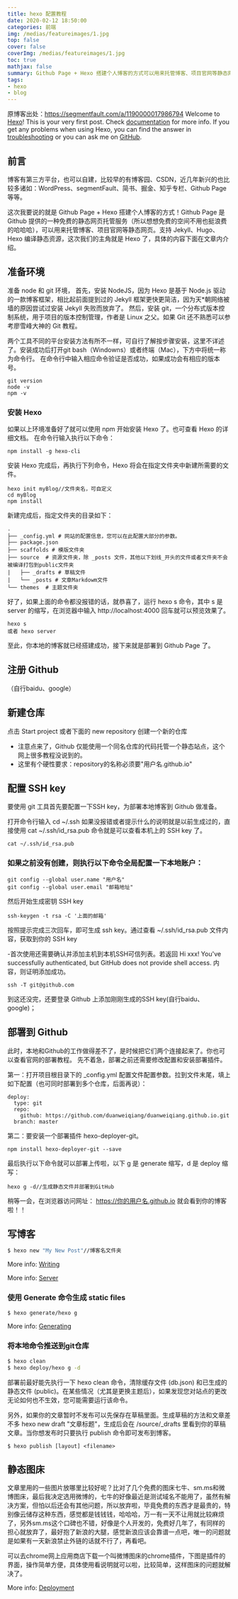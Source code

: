 ```yaml
---
title: hexo 配置教程
date: 2020-02-12 18:50:00
categories: 前端
img: /medias/featureimages/1.jpg
top: false
cover: false
coverImg: /medias/featureimages/1.jpg
toc: true
mathjax: false
summary: Github Page + Hexo 搭建个人博客的方式可以用来托管博客、项目官网等静态网页，具体的内容下面在文章内介绍。
tags:
- hexo
- blog
---
```


原博客出处：https://segmentfault.com/a/1190000017986794
Welcome to [Hexo](https://hexo.io/)! This is your very first post. Check [documentation](https://hexo.io/docs/) for more info. If you get any problems when using Hexo, you can find the answer in [troubleshooting](https://hexo.io/docs/troubleshooting.html) or you can ask me on [GitHub](https://github.com/hexojs/hexo/issues).

## 前言

博客有第三方平台，也可以自建，比较早的有博客园、CSDN，近几年新兴的也比较多诸如：WordPress、segmentFault、简书、掘金、知乎专栏、Github Page 等等。

这次我要说的就是 Github Page + Hexo 搭建个人博客的方式！Github Page 是 Github 提供的一种免费的静态网页托管服务（所以想想免费的空间不用也挺浪费的哈哈哈），可以用来托管博客、项目官网等静态网页。支持 Jekyll、Hugo、Hexo 编译静态资源，这次我们的主角就是 Hexo 了，具体的内容下面在文章内介绍。

## 准备环境

准备 node 和 git 环境，
首先，安装 NodeJS，因为 Hexo 是基于 Node.js 驱动的一款博客框架，相比起前面提到过的 Jekyll 框架更快更简洁，因为天*朝网络被墙的原因尝试过安装 Jekyll 失败而放弃了。
然后，安装 git，一个分布式版本控制系统，用于项目的版本控制管理，作者是 Linux 之父。如果 Git 还不熟悉可以参考廖雪峰大神的 Git 教程。

两个工具不同的平台安装方法有所不一样，可自行了解按步骤安装，这里不详述了。安装成功后打开git bash（Windowns）或者终端（Mac），下方中将统一称为命令行。
在命令行中输入相应命令验证是否成功，如果成功会有相应的版本号。

```
git version
node -v
npm -v
```

### 安装 Hexo

如果以上环境准备好了就可以使用 npm 开始安装 Hexo 了。也可查看 Hexo 的详细文档。
在命令行输入执行以下命令：

```
npm install -g hexo-cli
```

安装 Hexo 完成后，再执行下列命令，Hexo 将会在指定文件夹中新建所需要的文件。

```
hexo init myBlog//文件夹名，可自定义
cd myBlog
npm install
```
新建完成后，指定文件夹的目录如下：

```
.
├── _config.yml # 网站的配置信息，您可以在此配置大部分的参数。 
├── package.json
├── scaffolds # 模版文件夹
├── source  # 资源文件夹，除 _posts 文件，其他以下划线_开头的文件或者文件夹不会被编译打包到public文件夹
|   ├── _drafts # 草稿文件
|   └── _posts # 文章Markdowm文件 
└── themes  # 主题文件夹
```

好了，如果上面的命令都没报错的话，就恭喜了，运行 hexo s 命令，其中 s 是 server 的缩写，在浏览器中输入 http://localhost:4000 回车就可以预览效果了。

```
hexo s
或者 hexo server
```
至此，你本地的博客就已经搭建成功，接下来就是部署到 Github Page 了。

## 注册 Github

（自行baidu、google）

## 新建仓库

点击 Start project 或者下面的 new repository 创建一个新的仓库

- 注意点来了，Github 仅能使用一个同名仓库的代码托管一个静态站点，这个网上很多教程没说到的。
- 这里有个硬性要求：repository的名称必须要"用户名.github.io"

## 配置 SSH key

要使用 git 工具首先要配置一下SSH key，为部署本地博客到 Github 做准备。

打开命令行输入 cd ~/.ssh 如果没报错或者提示什么的说明就是以前生成过的，直接使用 cat ~/.ssh/id_rsa.pub 命令就是可以查看本机上的 SSH key 了。

```
cat ~/.ssh/id_rsa.pub
```
### 如果之前没有创建，则执行以下命令全局配置一下本地账户：

```
git config --global user.name "用户名"
git config --global user.email "邮箱地址"
```

然后开始生成密钥 SSH key
```
ssh-keygen -t rsa -C '上面的邮箱'
```

按照提示完成三次回车，即可生成 ssh key。通过查看 ~/.ssh/id_rsa.pub 文件内容，获取到你的 SSH key

-首次使用还需要确认并添加主机到本机SSH可信列表。若返回 Hi xxx! You've successfully authenticated, but GitHub does not provide shell access. 内容，则证明添加成功。

```
ssh -T git@github.com
```
到这还没完，还要登录 Github 上添加刚刚生成的SSH key(自行baidu、google)；

## 部署到 Github

此时，本地和Github的工作做得差不了，是时候把它们两个连接起来了。你也可以查看官网的部署教程。
先不着急，部署之前还需要修改配置和安装部署插件。

第一：打开项目根目录下的 _config.yml 配置文件配置参数。拉到文件末尾，填上如下配置（也可同时部署到多个仓库，后面再说）：

```
deploy:
  type: git
  repo: 
    github: https://github.com/duanweiqiang/duanweiqiang.github.io.git
  branch: master

```

第二：要安装一个部署插件 hexo-deployer-git。
```
npm install hexo-deployer-git --save
```

最后执行以下命令就可以部署上传啦，以下 g 是 generate 缩写，d 是 deploy 缩写：
```
hexo g -d//生成静态文件并部署到GitHub
```
稍等一会，在浏览器访问网址： https://你的用户名.github.io 就会看到你的博客啦！！

## 写博客

``` bash
$ hexo new "My New Post"//博客名文件夹
```

More info: [Writing](https://hexo.io/docs/writing.html)

More info: [Server](https://hexo.io/docs/server.html)

### 使用 Generate 命令生成 static files

``` bash
$ hexo generate/hexo g
```

More info: [Generating](https://hexo.io/docs/generating.html)

### 将本地命令推送到git仓库

``` bash
$ hexo clean
$ hexo deploy/hexo g -d
```
部署前最好能先执行一下 hexo clean 命令，清除缓存文件 (db.json) 和已生成的静态文件 (public)。在某些情况（尤其是更换主题后），如果发现您对站点的更改无论如何也不生效，您可能需要运行该命令。

另外，如果你的文章暂时不发布可以先保存在草稿里面。生成草稿的方法和文章差不多 hexo new draft "文章标题"，生成后会在 /source/_drafts 里看到你的草稿文章。当你想发布时只要执行 publish 命令即可发布到博客。

```
$ hexo publish [layout] <filename>
```
## 静态图床
文章里用的一些图片放哪里比较好呢？比对了几个免费的图床七牛、sm.ms和微博图床，最后我决定选用微博的，七牛的好像最近是测试域名不能用了，虽然有解决方案，但怕以后还会有其他问题，所以放弃啦，毕竟免费的东西才是最贵的，特别像云储存这种东西，感觉都是钱钱钱，哈哈哈，万一有一天不让用就比较麻烦了，另外sm.ms这个口碑也不错，好像是个人开发的，免费好几年了，有同样的担心就放弃了，最好抱了新浪的大腿，感觉新浪应该会靠谱一点吧，唯一的问题就是如果有一天新浪禁止外链的话就不行了，再看吧。

可以去chrome网上应用商店下载一个叫微博图床的chrome插件，下图是插件的界面，操作简单方便，具体使用看说明就可以啦，比较简单，这样图床的问题就解决了。

More info: [Deployment](https://hexo.io/docs/one-command-deployment.html)
